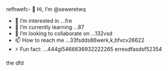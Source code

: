 refhwefc- 👋 Hi, I’m @seweretwq
- 👀 I’m interested in ...fre
- 🌱 I’m currently learning ...87
- 💞️ I’m looking to collaborate on ...132vsd
- 📫 How to reach me ...33fsdds86werk,k,bfvcv26622
- ⚡ Fun fact: ...444gl5466636932222265
erresdfasdsf52354
<!---hjl454545tweewte596
seweretwq/seweretwq is a ✨ special ✨ repositorrhy because its64 `README.md5354` (this file) appears on your 6363GitHub profi121123le.455
You can click the Preview link to take a look at your changes.gghgh56
--->
the
dfd
